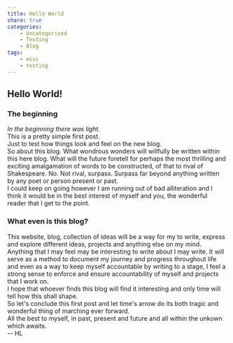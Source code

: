 ```yaml
---
title: Hello World
share: true
categories:
    - Uncategorised
    - Testing
    - Blog
tags:
    - misc
    - testing
---
```


## Hello World!
### The beginning
*In the beginning there was light.* \
This is a pretty simple first post. \
Just to test how things look and feel on the new blog. \
So about this blog. What wondrous wonders will willfully be written within this here blog.
What will the future foretell for perhaps the most thrilling and exciting amalgamation of words to be constructed, of that to rival of Shakespeare. No. Not rival, surpass. Surpass far beyond anything written by any poet or person present or past. \
I could keep on going however I am running out of bad alliteration and I think it would be in the best interest of myself and you, the wonderful reader that I get to the point.
### What even is this blog?
This website, blog, collection of ideas will be a way for my to write, express and explore different ideas, projects and anything else on my mind. \
Anything that I may feel may be interesting to write about I may write.
It will serve as a method to document my journey and progress throughout life and even as a way to keep myself accountable by writing to a stage, I feel a strong sense to enforce and ensure accountability of myself and projects that I work on. \
I hope that whoever finds this blog will find it interesting and only time will tell how this shall shape. \
So let's conclude this first post and let time's arrow do its both tragic and wonderful thing of marching ever forward. \
All the best to myself, in past, present and future and all within the unkown which awaits. \
-- HL